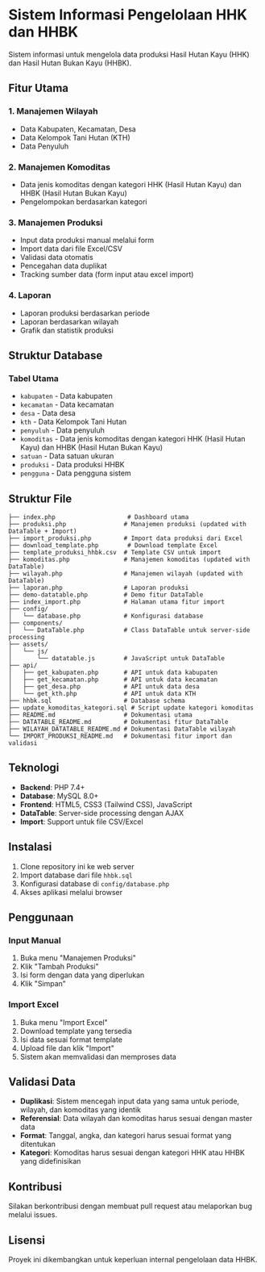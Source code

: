 # Sistem Informasi Pengelolaan HHK dan HHBK

Sistem informasi untuk mengelola data produksi Hasil Hutan Kayu (HHK) dan Hasil Hutan Bukan Kayu (HHBK).

## Fitur Utama

### 1. Manajemen Wilayah
- Data Kabupaten, Kecamatan, Desa
- Data Kelompok Tani Hutan (KTH)
- Data Penyuluh

### 2. Manajemen Komoditas
- Data jenis komoditas dengan kategori HHK (Hasil Hutan Kayu) dan HHBK (Hasil Hutan Bukan Kayu)
- Pengelompokan berdasarkan kategori

### 3. Manajemen Produksi
- Input data produksi manual melalui form
- Import data dari file Excel/CSV
- Validasi data otomatis
- Pencegahan data duplikat
- Tracking sumber data (form input atau excel import)

### 4. Laporan
- Laporan produksi berdasarkan periode
- Laporan berdasarkan wilayah
- Grafik dan statistik produksi

## Struktur Database

### Tabel Utama
- `kabupaten` - Data kabupaten
- `kecamatan` - Data kecamatan
- `desa` - Data desa
- `kth` - Data Kelompok Tani Hutan
- `penyuluh` - Data penyuluh
- `komoditas` - Data jenis komoditas dengan kategori HHK (Hasil Hutan Kayu) dan HHBK (Hasil Hutan Bukan Kayu)
- `satuan` - Data satuan ukuran
- `produksi` - Data produksi HHBK
- `pengguna` - Data pengguna sistem

## Struktur File

```
├── index.php                    # Dashboard utama
├── produksi.php                # Manajemen produksi (updated with DataTable + Import)
├── import_produksi.php         # Import data produksi dari Excel
├── download_template.php        # Download template Excel
├── template_produksi_hhbk.csv  # Template CSV untuk import
├── komoditas.php               # Manajemen komoditas (updated with DataTable)
├── wilayah.php                 # Manajemen wilayah (updated with DataTable)
├── laporan.php                 # Laporan produksi
├── demo-datatable.php          # Demo fitur DataTable
├── index_import.php            # Halaman utama fitur import
├── config/
│   └── database.php            # Konfigurasi database
├── components/
│   └── DataTable.php           # Class DataTable untuk server-side processing
├── assets/
│   └── js/
│       └── datatable.js        # JavaScript untuk DataTable
├── api/
│   ├── get_kabupaten.php       # API untuk data kabupaten
│   ├── get_kecamatan.php       # API untuk data kecamatan
│   ├── get_desa.php            # API untuk data desa
│   └── get_kth.php             # API untuk data KTH
├── hhbk.sql                    # Database schema
├── update_komoditas_kategori.sql # Script update kategori komoditas
├── README.md                   # Dokumentasi utama
├── DATATABLE_README.md         # Dokumentasi fitur DataTable
├── WILAYAH_DATATABLE_README.md # Dokumentasi DataTable wilayah
└── IMPORT_PRODUKSI_README.md   # Dokumentasi fitur import dan validasi
```

## Teknologi

- **Backend**: PHP 7.4+
- **Database**: MySQL 8.0+
- **Frontend**: HTML5, CSS3 (Tailwind CSS), JavaScript
- **DataTable**: Server-side processing dengan AJAX
- **Import**: Support untuk file CSV/Excel

## Instalasi

1. Clone repository ini ke web server
2. Import database dari file `hhbk.sql`
3. Konfigurasi database di `config/database.php`
4. Akses aplikasi melalui browser

## Penggunaan

### Input Manual
1. Buka menu "Manajemen Produksi"
2. Klik "Tambah Produksi"
3. Isi form dengan data yang diperlukan
4. Klik "Simpan"

### Import Excel
1. Buka menu "Import Excel"
2. Download template yang tersedia
3. Isi data sesuai format template
4. Upload file dan klik "Import"
5. Sistem akan memvalidasi dan memproses data

## Validasi Data

- **Duplikasi**: Sistem mencegah input data yang sama untuk periode, wilayah, dan komoditas yang identik
- **Referensial**: Data wilayah dan komoditas harus sesuai dengan master data
- **Format**: Tanggal, angka, dan kategori harus sesuai format yang ditentukan
- **Kategori**: Komoditas harus sesuai dengan kategori HHK atau HHBK yang didefinisikan

## Kontribusi

Silakan berkontribusi dengan membuat pull request atau melaporkan bug melalui issues.

## Lisensi

Proyek ini dikembangkan untuk keperluan internal pengelolaan data HHBK. 